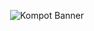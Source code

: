 <p align="center">
  <img src="https://firebasestorage.googleapis.com/v0/b/kompot-13c90.appspot.com/o/Presentation.png?alt=media&token=41038c23-5cd7-4f5e-bfb4-6939cd8bb13b" alt="Kompot Banner">
</p>
